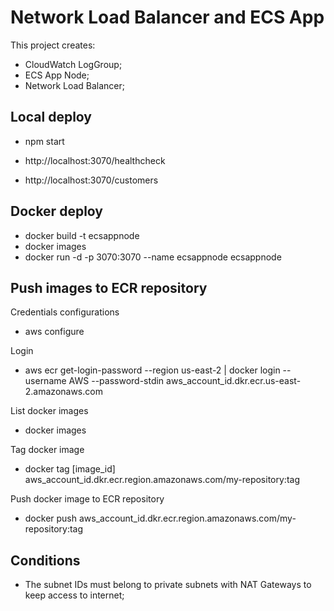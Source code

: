 # Network Load Balancer and ECS App

This project creates:
- CloudWatch LogGroup;
- ECS App Node;
- Network Load Balancer;

## Local deploy

- npm start

- http://localhost:3070/healthcheck
- http://localhost:3070/customers

## Docker deploy

- docker build -t ecsappnode
- docker images
- docker run -d -p 3070:3070 --name ecsappnode ecsappnode

## Push images to ECR repository

Credentials configurations
- aws configure

Login
- aws ecr get-login-password --region us-east-2 | docker login --username AWS --password-stdin aws_account_id.dkr.ecr.us-east-2.amazonaws.com 

List docker images
- docker images

Tag docker image
- docker tag [image_id] aws_account_id.dkr.ecr.region.amazonaws.com/my-repository:tag

Push docker image to ECR repository
- docker push aws_account_id.dkr.ecr.region.amazonaws.com/my-repository:tag

## Conditions

- The subnet IDs must belong to private subnets with NAT Gateways to keep access to internet;
